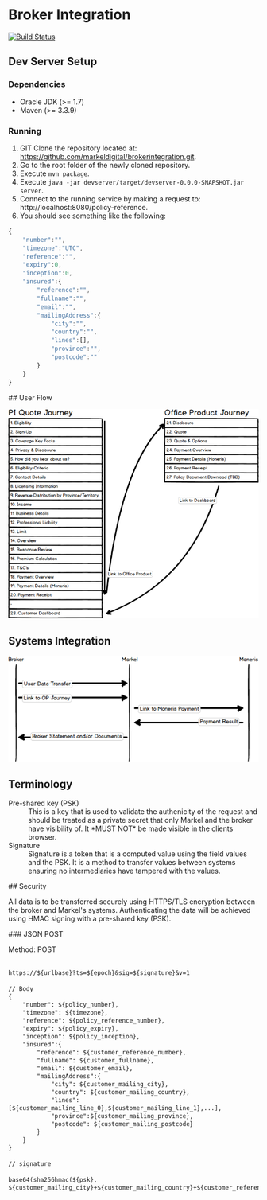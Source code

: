 # Broker Integration

[![Build Status](https://travis-ci.org/markeldigital/brokerintegration.svg?branch=master)](https://travis-ci.org/markeldigital/brokerintegration)

## Dev Server Setup

### Dependencies

- Oracle JDK (>= 1.7)
- Maven (>= 3.3.9)

### Running

1. GIT Clone the repository located at: https://github.com/markeldigital/brokerintegration.git.
2. Go to the root folder of the newly cloned repository.
3. Execute `mvn package`.
4. Execute `java -jar devserver/target/devserver-0.0.0-SNAPSHOT.jar server`.
5. Connect to the running service by making a request to: http://localhost:8080/policy-reference.
6. You should see something like the following:

```javascript
{
    "number":"",
    "timezone":"UTC",
    "reference":"",
    "expiry":0,
    "inception":0,
    "insured":{
        "reference":"",
        "fullname":"",
        "email":"",
        "mailingAddress":{
            "city":"",
            "country":"",
            "lines":[],
            "province":"",
            "postcode":""
        }
    }
}
```


## User Flow

![Quote Journeys](QuoteJourneys.png)

## Systems Integration

![Systems Integration](SystemsIntegration.png)

## Terminology

<dl>
  <dt>Pre-shared key (PSK)</dt>
  <dd>This is a key that is used to validate the authenicity of the request and should be treated as a private secret that only Markel and the broker have visibility of. It *MUST NOT* be made visible in the clients browser.</dd>
  <dt>Signature</dt>
  <dd>Signature is a token that is a computed value using the field values and the PSK. It is a method to transfer values between systems ensuring no intermediaries have tampered with the values.</dd>
</dl>

## Security

All data is to be transferred securely using HTTPS/TLS encryption between the broker and Markel's systems. Authenticating the data will be achieved using HMAC signing with a pre-shared key (PSK).

### JSON POST

Method: POST

<pre><code>
https://${urlbase}?ts=${epoch}&sig=${signature}&v=1

// Body
{
    "number": ${policy_number},
    "timezone": ${timezone},
    "reference": ${policy_reference_number},
    "expiry": ${policy_expiry},
    "inception": ${policy_inception},
    "insured":{
        "reference": ${customer_reference_number},
        "fullname": ${customer_fullname},
        "email": ${customer_email},
        "mailingAddress":{
            "city": ${customer_mailing_city},
            "country": ${customer_mailing_country},
            "lines":[${customer_mailing_line_0},${customer_mailing_line_1},...],
            "province":${customer_mailing_province},
            "postcode": ${customer_mailing_postcode}
        }
    }
}

// signature

base64(sha256hmac(${psk}, ${customer_mailing_city}+${customer_mailing_country}+${customer_reference_number}+${policy_expiry}+${policy_inception}+${customer_email}+${customer_fullname}+${customer_mailing_line_0}+${customer_mailing_line_1}+${policy_number}+${policy_reference_number}+${customer_mailing_postcode}+${customer_mailing_province}))
</code></pre>
